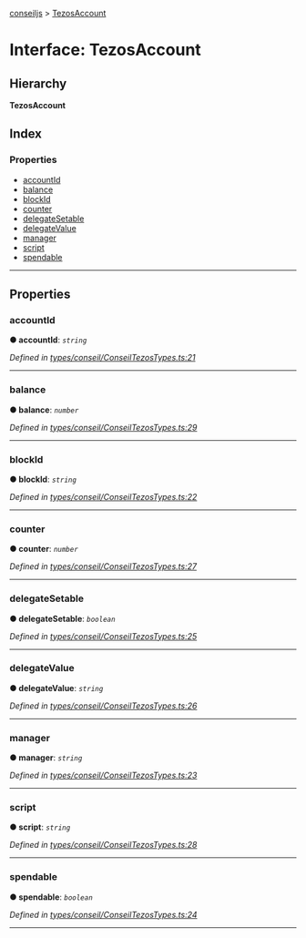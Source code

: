 [conseiljs](../README.md) > [TezosAccount](../interfaces/tezosaccount.md)

# Interface: TezosAccount

## Hierarchy

**TezosAccount**

## Index

### Properties

* [accountId](tezosaccount.md#accountid)
* [balance](tezosaccount.md#balance)
* [blockId](tezosaccount.md#blockid)
* [counter](tezosaccount.md#counter)
* [delegateSetable](tezosaccount.md#delegatesetable)
* [delegateValue](tezosaccount.md#delegatevalue)
* [manager](tezosaccount.md#manager)
* [script](tezosaccount.md#script)
* [spendable](tezosaccount.md#spendable)

---

## Properties

<a id="accountid"></a>

###  accountId

**● accountId**: *`string`*

*Defined in [types/conseil/ConseilTezosTypes.ts:21](https://github.com/Cryptonomic/ConseilJS/blob/9f42371/src/types/conseil/ConseilTezosTypes.ts#L21)*

___
<a id="balance"></a>

###  balance

**● balance**: *`number`*

*Defined in [types/conseil/ConseilTezosTypes.ts:29](https://github.com/Cryptonomic/ConseilJS/blob/9f42371/src/types/conseil/ConseilTezosTypes.ts#L29)*

___
<a id="blockid"></a>

###  blockId

**● blockId**: *`string`*

*Defined in [types/conseil/ConseilTezosTypes.ts:22](https://github.com/Cryptonomic/ConseilJS/blob/9f42371/src/types/conseil/ConseilTezosTypes.ts#L22)*

___
<a id="counter"></a>

###  counter

**● counter**: *`number`*

*Defined in [types/conseil/ConseilTezosTypes.ts:27](https://github.com/Cryptonomic/ConseilJS/blob/9f42371/src/types/conseil/ConseilTezosTypes.ts#L27)*

___
<a id="delegatesetable"></a>

###  delegateSetable

**● delegateSetable**: *`boolean`*

*Defined in [types/conseil/ConseilTezosTypes.ts:25](https://github.com/Cryptonomic/ConseilJS/blob/9f42371/src/types/conseil/ConseilTezosTypes.ts#L25)*

___
<a id="delegatevalue"></a>

###  delegateValue

**● delegateValue**: *`string`*

*Defined in [types/conseil/ConseilTezosTypes.ts:26](https://github.com/Cryptonomic/ConseilJS/blob/9f42371/src/types/conseil/ConseilTezosTypes.ts#L26)*

___
<a id="manager"></a>

###  manager

**● manager**: *`string`*

*Defined in [types/conseil/ConseilTezosTypes.ts:23](https://github.com/Cryptonomic/ConseilJS/blob/9f42371/src/types/conseil/ConseilTezosTypes.ts#L23)*

___
<a id="script"></a>

###  script

**● script**: *`string`*

*Defined in [types/conseil/ConseilTezosTypes.ts:28](https://github.com/Cryptonomic/ConseilJS/blob/9f42371/src/types/conseil/ConseilTezosTypes.ts#L28)*

___
<a id="spendable"></a>

###  spendable

**● spendable**: *`boolean`*

*Defined in [types/conseil/ConseilTezosTypes.ts:24](https://github.com/Cryptonomic/ConseilJS/blob/9f42371/src/types/conseil/ConseilTezosTypes.ts#L24)*

___

